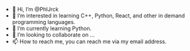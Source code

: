 - 👋 Hi, I’m @PhlJrck
- 👀 I’m interested in learning C++, Python, React, and other in demand programming languages.
- 🌱 I’m currently learning Python.
- 💞️ I’m looking to collaborate on ...
- 📫 How to reach me, you can reach me via my email address.

<!---
PhlJrck/PhlJrck is a ✨ special ✨ repository because its `README.md` (this file) appears on your GitHub profile.
You can click the Preview link to take a look at your changes.
--->
